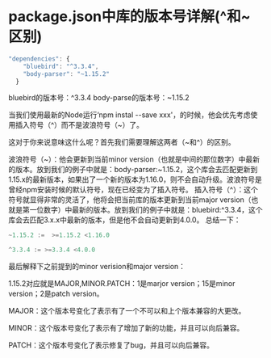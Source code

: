 # package.json中库的版本号详解(^和~区别)


```js
"dependencies": {
    "bluebird": "^3.3.4",
    "body-parser": "~1.15.2"
  }

```

bluebird的版本号：^3.3.4
body-parse的版本号：~1.15.2



当我们使用最新的Node运行‘npm instal --save xxx'，的时候，他会优先考虑使用插入符号（^）而不是波浪符号（~）了。

这对于你来说意味这什么呢？首先我们需要理解这两者（~和^）的区别。

波浪符号（~）：他会更新到当前minor version（也就是中间的那位数字）中最新的版本。放到我们的例子中就是：body-parser:~1.15.2，这个库会去匹配更新到1.15.x的最新版本，如果出了一个新的版本为1.16.0，则不会自动升级。波浪符号是曾经npm安装时候的默认符号，现在已经变为了插入符号。
插入符号（^）：这个符号就显得非常的灵活了，他将会把当前库的版本更新到当前major version（也就是第一位数字）中最新的版本。放到我们的例子中就是：bluebird:^3.3.4，这个库会去匹配3.x.x中最新的版本，但是他不会自动更新到4.0.0。
总结一下：
```js
~1.15.2 :=  >=1.15.2 <1.16.0     

^3.3.4 := >=3.3.4 <4.0.0
```


最后解释下之前提到的minor verision和major version：

1.15.2对应就是MAJOR,MINOR.PATCH：1是marjor version；15是minor version；2是patch version。

MAJOR：这个版本号变化了表示有了一个不可以和上个版本兼容的大更改。

MINOR：这个版本号变化了表示有了增加了新的功能，并且可以向后兼容。

PATCH：这个版本号变化了表示修复了bug，并且可以向后兼容。

